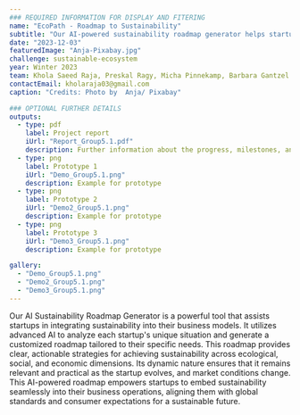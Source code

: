 ```yaml
---
### REQUIRED INFORMATION FOR DISPLAY AND FITERING
name: "EcoPath - Roadmap to Sustainability"
subtitle: "Our AI-powered sustainability roadmap generator helps startups integrate sustainability into their business models seamlessly."
date: "2023-12-03"
featuredImage: "Anja-Pixabay.jpg"
challenge: sustainable-ecosystem
year: Winter 2023
team: Khola Saeed Raja, Preskal Ragy, Micha Pinnekamp, Barbara Gantzel
contactEmail: kholaraja03@gmail.com
caption: "Credits: Photo by  Anja/ Pixabay"

### OPTIONAL FURTHER DETAILS
outputs:
  - type: pdf
    label: Project report
    iUrl: "Report_Group5.1.pdf"
    description: Further information about the progress, milestones, and roadblocks.
  - type: png
    label: Prototype 1
    iUrl: "Demo_Group5.1.png"
    description: Example for prototype
  - type: png
    label: Prototype 2
    iUrl: "Demo2_Group5.1.png"
    description: Example for prototype
  - type: png
    label: Prototype 3
    iUrl: "Demo3_Group5.1.png"
    description: Example for prototype

gallery:
  - "Demo_Group5.1.png"
  - "Demo2_Group5.1.png"
  - "Demo3_Group5.1.png"
---
```


Our AI Sustainability Roadmap Generator is a powerful tool that assists startups in integrating sustainability into their business models. It utilizes advanced AI to analyze each startup's unique situation and generate a customized roadmap tailored to their specific needs. This roadmap provides clear, actionable strategies for achieving sustainability across ecological, social, and economic dimensions. Its dynamic nature ensures that it remains relevant and practical as the startup evolves, and market conditions change. This AI-powered roadmap empowers startups to embed sustainability seamlessly into their business operations, aligning them with global standards and consumer expectations for a sustainable future.
